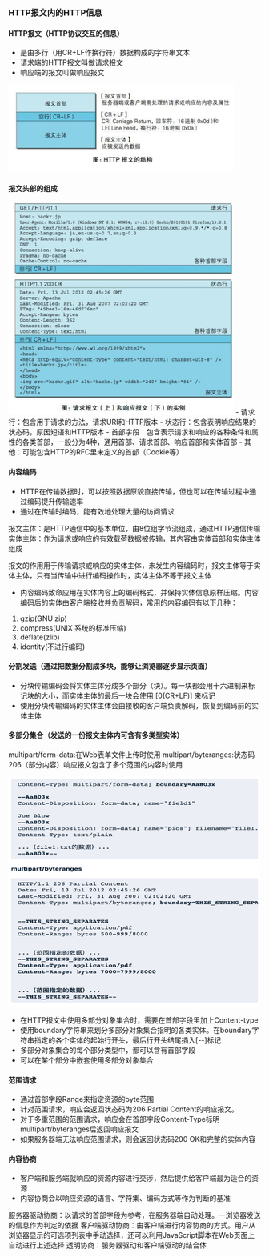 ### HTTP报文内的HTTP信息
#### HTTP报文（HTTP协议交互的信息）
- 是由多行（用CR+LF作换行符）数据构成的字符串文本
- 请求端的HTTP报文叫做请求报文
- 响应端的报文叫做响应报文

<img src="./assets/报文结构.png" width="450" height="175" />

#### 报文头部的组成
<img src="./assets/请求和响应报文.png" width="450" height="425" />
- 请求行：包含用于请求的方法，请求URI和HTTP版本
- 状态行：包含表明响应结果的状态码，原因短语和HTTP版本
- 首部字段：包含表示请求和响应的各种条件和属性的各类首部，一般分为4种，通用首部、请求首部、响应首部和实体首部
- 其他：可能包含HTTP的RFC里未定义的首部（Cookie等）

#### 内容编码
- HTTP在传输数据时，可以按照数据原貌直接传输，但也可以在传输过程中通过编码提升传输速率
- 通过在传输时编码，能有效地处理大量的访问请求

报文主体：是HTTP通信中的基本单位，由8位组字节流组成，通过HTTP通信传输
实体主体：作为请求或响应的有效载荷数据被传输，其内容由实体首部和实体主体组成

报文的作用用于传输请求或响应的实体主体，未发生内容编码时，报文主体等于实体主体，只有当传输中进行编码操作时，实体主体不等于报文主体

- 内容编码致命应用在实体内容上的编码格式，并保持实体信息原样压缩。内容编码后的实体由客户端接收并负责解码，常用的内容编码有以下几种：
1. gzip(GNU zip)
2. compress(UNIX 系统的标准压缩)
3. deflate(zlib)
4. identity(不进行编码)

#### 分割发送（通过把数据分割成多块，能够让浏览器逐步显示页面）
- 分块传输编码会将实体主体分成多个部分（块）。每一块都会用十六进制来标记块的大小，而实体主体的最后一块会使用 [0(CR+LF)] 来标记
- 使用分块传输编码的实体主体会由接收的客户端负责解码，恢复到编码前的实体主体

#### 多部分集合（发送的一份报文主体内可含有多类型实体）
multipart/form-data:在Web表单文件上传时使用
multipart/byteranges:状态码206（部分内容）响应报文包含了多个范围的内容时使用

<img src="./assets/多部分集合.png" width="550" height="460" />

- 在HTTP报文中使用多部分对象集合时，需要在首部字段里加上Content-type
- 使用boundary字符串来划分多部分对象集合指明的各类实体。在boundary字符串指定的各个实体的起始行开头，最后行开头结尾插入[--]标记
- 多部分对象集合的每个部分类型中，都可以含有首部字段
- 可以在某个部分中嵌套使用多部分对象集合

#### 范围请求
- 通过首部字段Range来指定资源的byte范围
- 针对范围请求，响应会返回状态码为206 Partial Content的响应报文。
- 对于多重范围的范围请求，响应会在首部字段Content-Type标明multipart/byteranges后返回响应报文
- 如果服务器端无法响应范围请求，则会返回状态码200 OK和完整的实体内容

#### 内容协商
- 客户端和服务端就响应的资源内容进行交涉，然后提供给客户端最为适合的资源
- 内容协商会以响应资源的语言、字符集、编码方式等作为判断的基准

服务器驱动协商：以请求的首部字段为参考，在服务器端自动处理。一浏览器发送的信息作为判定的依据
客户端驱动协商：由客户端进行内容协商的方式。用户从浏览器显示的可选项列表中手动选择，还可以利用JavaScript脚本在Web页面上自动进行上述选择
透明协商：服务器驱动和客户端驱动的结合体

